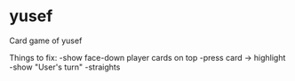 # yusef
Card game of yusef

Things to fix:
-show face-down player cards on top
-press card -> highlight
-show "User's turn"
-straights